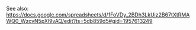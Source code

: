 See also: https://docs.google.com/spreadsheets/d/1FoVDy_2BDh3LkUiz2B67tXtRMAWQ0_WzcvN5pXl9vAQ/edit?ts=5db859d5#gid=1957613249
